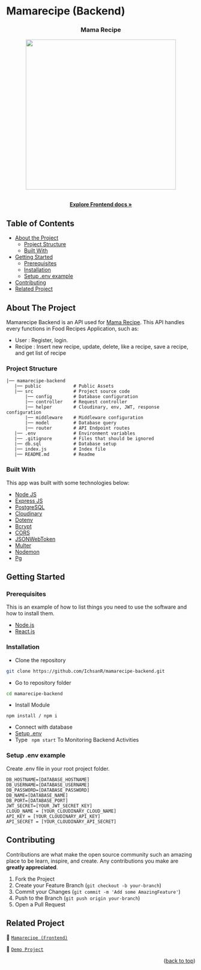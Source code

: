 # Mamarecipe (Backend)

<!-- Logo -->
<p align="center">

  <h3 align="center">Mama Recipe</h3>
  <p align="center">
    <image align="center" width="400" src='./public/mamarecipelogo.png' />
  </p>

  <p align="center">
    <br />
    <a href="https://github.com/IchsanR/mamarecipe-frontend"><strong>Explore Frontend docs »</strong></a>
    <br />
  </p>
</p>

<!-- Table of Contents -->

## Table of Contents

- [About the Project](#about-the-project)
  - [Project Structure](#project-structure)
  - [Built With](#built-with)
- [Getting Started](#getting-started)
  - [Prerequisites](#prerequisites)
  - [Installation](#installation)
  - [Setup .env example](#setup-.env-example)
- [Contributing](#contributing)
- [Related Project](#related-project)

<!-- About The Project -->

## About The Project

Mamarecipe Backend is an API used for [Mama Recipe](https://mamarecipe-frontend.vercel.app/). This API handles every functions in Food Recipes Application, such as:
- User   : Register, login.
- Recipe : Insert new recipe, update, delete, like a recipe, save a recipe, and get list of recipe

### Project Structure

```
|── mamarecipe-backend
   |── public            # Public Assets
   |── src               # Project source code
       |── config        # Database configuration
       |── controller    # Request controller
       |── helper        # Cloudinary, env, JWT, response configuration
       |── middleware    # Middleware configuration
       |── model         # Database query
       |── router        # API Endpoint routes
   |── .env              # Environment variables
   |── .gitignore        # Files that should be ignored
   |── db.sql            # Database setup
   |── index.js          # Index file
   |── README.md         # Readme
```

### Built With

This app was built with some technologies below:

- [Node JS](https://nodejs.org/en/docs/)
- [Express JS](https://expressjs.com/)
- [PostgreSQL](https://www.postgresql.org/)
- [Cloudinary](https://cloudinary.com/)
- [Dotenv](https://www.npmjs.com/package/dotenv)
- [Bcrypt](https://www.npmjs.com/package/bcrypt)
- [CORS](https://www.npmjs.com/package/cors)
- [JSONWebToken](https://www.npmjs.com/package/jsonwebtoken)
- [Multer](https://www.npmjs.com/package/multer)
- [Nodemon](https://www.npmjs.com/package/nodemon)
- [Pg](https://www.npmjs.com/package/pg)

<!-- Getting Started -->

## Getting Started

### Prerequisites

This is an example of how to list things you need to use the software and how to install them.

- [Node.js](https://nodejs.org/en/download/)
- [React.js](https://reactjs.org/docs/create-a-new-react-app.html)

### Installation

- Clone the repository

```sh
git clone https://github.com/IchsanR/mamarecipe-backend.git
```

- Go to repository folder

```sh
cd mamarecipe-backend
```

- Install Module

```
npm install / npm i
```

- Connect with database
- <a href="#setup-env-example">Setup .env</a>
- Type ` npm start` To Monitoring Backend Activities

### Setup .env example

Create .env file in your root project folder.

```env
DB_HOSTNAME=[DATABASE_HOSTNAME]
DB_USERNAME=[DATABASE_USERNAME]
DB_PASSWORD=[DATABASE_PASSWORD]
DB_NAME=[DATABASE_NAME]
DB_PORT=[DATABASE_PORT]
JWT_SECRET=[YOUR_JWT_SECRET_KEY]
CLOUD_NAME = [YOUR_CLOUDINARY_CLOUD_NAME]
API_KEY = [YOUR_CLOUDINARY_API_KEY]
API_SECRET = [YOUR_CLOUDINARY_API_SECRET]
```

<!-- Contributing -->

## Contributing

Contributions are what make the open source community such an amazing place to be learn, inspire, and create. Any contributions you make are **greatly appreciated**.

1. Fork the Project
2. Create your Feature Branch (`git checkout -b your-branch`)
3. Commit your Changes (`git commit -m 'Add some AmazingFeature'`)
4. Push to the Branch (`git push origin your-branch`)
5. Open a Pull Request

<!-- Related Projects -->

## Related Project

:rocket: [`Mamarecipe (Frontend)`](https://github.com/IchsanR/mamarecipe-frontend)

:rocket: [`Demo Project`](https://mamarecipe-frontend.vercel.app/)

<p align="right">(<a href="#top">back to top</a>)</p>
